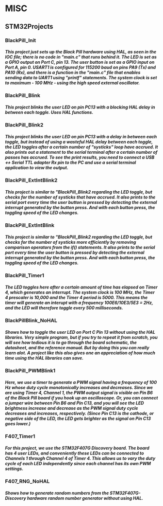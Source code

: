 # MISC

## STM32Projects

### BlackPill_Init 
##### This project just sets up the Black Pill hardware using HAL, as seen in the IOC file; there is no code in "main.c" that runs behind it.  The LED is set as a GPIO output on Port C, pin 13.  The user button is set as a GPIO input on Port A, pin 0.  USART1 is configured for 115200 baud on pins PA9 (Tx) and PA10 (Rx), and there is a function in the "main.c" file that enables sending data to UART1 using "printf" statements.  The system clock is set to maximum - 100 MHz - using the high speed external oscillator. 

### BlackPill_Blink 
##### This project blinks the user LED on pin PC13 with a blocking HAL delay in between each toggle.  Uses HAL functions. 


### BlackPill_Blink2
##### This project blinks the user LED on pin PC13 with a delay in between each toggle, but instead of using a wasteful HAL delay between each toggle, the LED toggles after a certain number of "systicks" loop have accrued.  It also prints out a statement to the serial terminal after a certain number of passes has accrued.  To see the print results, you need to connect a USB <-> Serial TTL adapter Rx pin to the PC and use a serial terminal application to view the output.  

### BlackPill_ExtIntBlink2
##### This project is similar to "BlackPill_Blink2 regarding the LED toggle, but checks for the number of systicks that have accrued.  It also prints to the serial port every time the user button is pressed by detecting the external interrupt generated by the button press.  And with each button press, the toggling speed of the LED changes.  

### BlackPill_ExtIntBlink
##### This project is similar to "BlackPill_Blink2 regarding the LED toggle, but checks for the number of systicks more efficiently by removing comparison operators from the if() statements.  It also prints to the serial port every time the user button is pressed by detecting the external interrupt generated by the button press.  And with each button press, the toggling speed of the LED changes. 

### BlackPill_Timer1
##### The LED toggles here after a certain amount of time has elapsed on Timer 4, which generates an interrupt.  The system clock is 100 MHz, the Timer 4 prescaler is 10,000 and the Timer 4 period is 5000.  This means the timer will generate an interupt with a frequency 100E6/10E3/5E3 = 2Hz, and the LED will therefore toggle every 500 milliseconds.  

### BlackPillBlink_NoHAL
##### Shows how to toggle the user LED on Port C Pin 13 without using the HAL libraries.  Very simple program, but if you try to repeat it from scratch, you will see how tedious it is to go through the board schematic, the datasheet, and the reference manual.  But by doing this you can really learn alot.  A project like this also gives one an appreciation of how much time using the HAL libraries can save.  

### BlackPill_PWMBlink1
##### Here, we use a timer to generate a PWM signal having a frequency of 100 Hz whose duty cycle monotonically increases and decreases.  Since we are using Timer 4, Channel 1, the PWM output signal is visible on Pin B6 of the Black Pill board if you hook up an oscilloscope.  Or, you can connect a jumper wire between Pin B6 and Pin C13, and you will see the LED brightness increase and decrease as the PWM signal duty cycle decreases and increases, respectively. (Since Pin C13 is the cathode, or negative side of the LED, the LED gets brighter as the signal on Pin C13 goes lower.)  

### F407_Timer1
##### For this project, we use the STM32F407G Discovery board.  The board has 4 user LEDs, and conveniently these LEDs can be connected to Channels 1 through Channel 4 of Timer 4.  This allows us to vary the duty cycle of each LED independently since each channel has its own PWM settings.  

### F407_RNG_NoHAL
##### Shows how to generate random numbers from the STM32F407G-Discovery hardware random number generator without using HAL.  